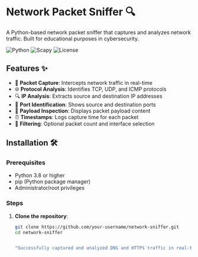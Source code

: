 # Network Packet Sniffer 🔍

A Python-based network packet sniffer that captures and analyzes network traffic. Built for educational purposes in cybersecurity.

![Python](https://img.shields.io/badge/Python-3.8%2B-blue)
![Scapy](https://img.shields.io/badge/Scapy-2.4.5%2B-orange)
![License](https://img.shields.io/badge/License-MIT-green)

## Features ✨

- 📡 **Packet Capture**: Intercepts network traffic in real-time
- 🌐 **Protocol Analysis**: Identifies TCP, UDP, and ICMP protocols
- 🔍 **IP Analysis**: Extracts source and destination IP addresses
- 🚪 **Port Identification**: Shows source and destination ports
- 📝 **Payload Inspection**: Displays packet payload content
- ⏰ **Timestamps**: Logs capture time for each packet
- 🎯 **Filtering**: Optional packet count and interface selection

## Installation 🛠️

### Prerequisites
- Python 3.8 or higher
- pip (Python package manager)
- Administrator/root privileges

### Steps
1. **Clone the repository**:
   ```bash
   git clone https://github.com/your-username/network-sniffer.git
   cd network-sniffer


   "Successfully captured and analyzed DNS and HTTPS traffic in real-time"
   